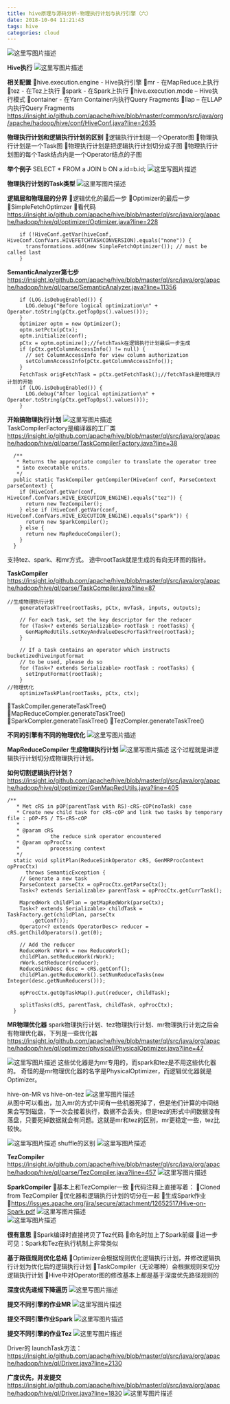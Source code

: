 ```yaml
---
title: hive原理与源码分析-物理执行计划与执行引擎（六）
date: 2018-10-04 11:21:43
tags: hive
categories: cloud
---
```


![这里写图片描述](20170516204226246.png)  

**Hive执行**
![这里写图片描述](20170516204330223.png)

**相关配置**
hive.execution.engine - Hive执行引擎
	mr - 在MapReduce上执行
	tez - 在Tez上执行
	spark - 在Spark上执行
hive.execution.mode – Hive执行模式
	container - 在Yarn Container内执行Query Fragments
	llap – 在LLAP内执行Query Fragments
https://insight.io/github.com/apache/hive/blob/master/common/src/java/org/apache/hadoop/hive/conf/HiveConf.java?line=2635

**物理执行计划和逻辑执行计划的区别**
逻辑执行计划是一个Operator图
物理执行计划是一个Task图
物理执行计划是把逻辑执行计划切分成子图
物理执行计划图的每个Task结点内是一个Operator结点的子图

**举个例子**
SELECT * FROM a JOIN b ON a.id=b.id;
![这里写图片描述](20170516204932273.png)

**物理执行计划的Task类型**
![这里写图片描述](20170516205328150.png)  

**逻辑层和物理层的分界**
逻辑优化的最后一步
Optimizer的最后一步
SimpleFetchOptimzer
看代码
https://insight.io/github.com/apache/hive/blob/master/ql/src/java/org/apache/hadoop/hive/ql/optimizer/Optimizer.java?line=228

```
    if (!HiveConf.getVar(hiveConf, HiveConf.ConfVars.HIVEFETCHTASKCONVERSION).equals("none")) {
      transformations.add(new SimpleFetchOptimizer()); // must be called last
    }

```
**SemanticAnalyzer第七步**
https://insight.io/github.com/apache/hive/blob/master/ql/src/java/org/apache/hadoop/hive/ql/parse/SemanticAnalyzer.java?line=11356

```
    if (LOG.isDebugEnabled()) {
      LOG.debug("Before logical optimization\n" + Operator.toString(pCtx.getTopOps().values()));
    }
    Optimizer optm = new Optimizer();
    optm.setPctx(pCtx);
    optm.initialize(conf);
    pCtx = optm.optimize();//fetchTask在逻辑执行计划最后一步生成
    if (pCtx.getColumnAccessInfo() != null) {
      // set ColumnAccessInfo for view column authorization
      setColumnAccessInfo(pCtx.getColumnAccessInfo());
    }
    FetchTask origFetchTask = pCtx.getFetchTask();//fetchTask是物理执行计划的开始
    if (LOG.isDebugEnabled()) {
      LOG.debug("After logical optimization\n" + Operator.toString(pCtx.getTopOps().values()));
    }
```
**开始搞物理执行计划**
![这里写图片描述](20170516210713670.png)  
TaskCompilerFactory是编译器的工厂类
https://insight.io/github.com/apache/hive/blob/master/ql/src/java/org/apache/hadoop/hive/ql/parse/TaskCompilerFactory.java?line=38

```
  /**
   * Returns the appropriate compiler to translate the operator tree
   * into executable units.
   */
  public static TaskCompiler getCompiler(HiveConf conf, ParseContext parseContext) {
    if (HiveConf.getVar(conf, HiveConf.ConfVars.HIVE_EXECUTION_ENGINE).equals("tez")) {
      return new TezCompiler();
    } else if (HiveConf.getVar(conf, HiveConf.ConfVars.HIVE_EXECUTION_ENGINE).equals("spark")) {
      return new SparkCompiler();
    } else {
      return new MapReduceCompiler();
    }
  }
```
支持tez、spark、和mr方式。
途中rootTask就是生成的有向无环图的指针。

**TaskCompiler**
https://insight.io/github.com/apache/hive/blob/master/ql/src/java/org/apache/hadoop/hive/ql/parse/TaskCompiler.java?line=87

```
//生成物理执行计划
    generateTaskTree(rootTasks, pCtx, mvTask, inputs, outputs);

    // For each task, set the key descriptor for the reducer
    for (Task<? extends Serializable> rootTask : rootTasks) {
      GenMapRedUtils.setKeyAndValueDescForTaskTree(rootTask);
    }

    // If a task contains an operator which instructs bucketizedhiveinputformat
    // to be used, please do so
    for (Task<? extends Serializable> rootTask : rootTasks) {
      setInputFormat(rootTask);
    }
//物理优化
    optimizeTaskPlan(rootTasks, pCtx, ctx);
```
TaskCompiler.generateTaskTree()
MapReduceCompler.generateTaskTree()
SparkCompler.generateTaskTree()
TezCompler.generateTaskTree()

**不同的引擎有不同的物理优化**
![这里写图片描述](20170516211729545.png)

**MapReduceCompiler 生成物理执行计划**
![这里写图片描述](20170516212355116.png)
这个过程就是讲逻辑执行计划切分成物理执行计划。

**如何切割逻辑执行计划？**
https://insight.io/github.com/apache/hive/blob/master/ql/src/java/org/apache/hadoop/hive/ql/optimizer/GenMapRedUtils.java?line=405

```
/**
   * Met cRS in pOP(parentTask with RS)-cRS-cOP(noTask) case
   * Create new child task for cRS-cOP and link two tasks by temporary file : pOP-FS / TS-cRS-cOP
   *
   * @param cRS
   *          the reduce sink operator encountered
   * @param opProcCtx
   *          processing context
   */
  static void splitPlan(ReduceSinkOperator cRS, GenMRProcContext opProcCtx)
      throws SemanticException {
    // Generate a new task
    ParseContext parseCtx = opProcCtx.getParseCtx();
    Task<? extends Serializable> parentTask = opProcCtx.getCurrTask();

    MapredWork childPlan = getMapRedWork(parseCtx);
    Task<? extends Serializable> childTask = TaskFactory.get(childPlan, parseCtx
        .getConf());
    Operator<? extends OperatorDesc> reducer = cRS.getChildOperators().get(0);

    // Add the reducer
    ReduceWork rWork = new ReduceWork();
    childPlan.setReduceWork(rWork);
    rWork.setReducer(reducer);
    ReduceSinkDesc desc = cRS.getConf();
    childPlan.getReduceWork().setNumReduceTasks(new Integer(desc.getNumReducers()));

    opProcCtx.getOpTaskMap().put(reducer, childTask);

    splitTasks(cRS, parentTask, childTask, opProcCtx);
  }

```

**MR物理优化器**
spark物理执行计划、tez物理执行计划、mr物理执行计划之后会有物理优化器，下列是一些优化器
https://insight.io/github.com/apache/hive/blob/master/ql/src/java/org/apache/hadoop/hive/ql/optimizer/physical/PhysicalOptimizer.java?line=47

![这里写图片描述](20170516213606789.png)
这些优化器是为mr专用的，而spark和tez是不用这些优化器的。
奇怪的是mr物理优化器的名字是PhysicalOptimizer，而逻辑优化器就是Optimizer。

hive-on-MR vs hive-on-tez
![这里写图片描述](20170516214307582.png)  
从图中可以看出，加入mr的方式中间有一些机器死掉了，但是他们计算的中间结果会写到磁盘，下一次会接着执行，数据不会丢失，但是tez的形式中间数据没有落盘，只要死掉数据就会有问题。这就是mr和tez的区别，mr更稳定一些，tez比较快。

![这里写图片描述](20170516214916963.png)
 shuffle的区别
 ![这里写图片描述](20170516215059945.png)  

**TezCompiler**
https://insight.io/github.com/apache/hive/blob/master/ql/src/java/org/apache/hadoop/hive/ql/parse/TezCompiler.java?line=457
![这里写图片描述](20170516220031494.png)  

**SparkCompiler**
基本上和TezCompiler一致
代码注释上直接写着：
Cloned from TezCompiler
优化器和逻辑执行计划的切分在一起
生成Spark作业
https://issues.apache.org/jira/secure/attachment/12652517/Hive-on-Spark.pdf
![这里写图片描述](20170516220341279.png)  
![这里写图片描述](20170516220542813.png)  

**很有意思**
Spark编译时直接拷贝了Tez代码
命名时加上了Spark前缀
进一步可见：Spark和Tez在执行机制上非常类似

**基于路径规则优化总结**
Optimizer会根据规则优化逻辑执行计划，并修改逻辑执行计划为优化后的逻辑执行计划
TaskCompiler（无论哪种）会根据规则来切分逻辑执行计划
Hive中对Operator图的修改基本上都是基于深度优先路径规则的

**深度优先递规下降遍历**
![这里写图片描述](20170520094123424.png)  

**提交不同引擎的作业MR**
![这里写图片描述](20170520094939458.png)  

**提交不同引擎作业Spark**
![这里写图片描述](20170520095018693.png)  

**提交不同引擎的作业Tez**
![这里写图片描述](20170520095057366.png)  

Driver的 launchTask方法：
https://insight.io/github.com/apache/hive/blob/master/ql/src/java/org/apache/hadoop/hive/ql/Driver.java?line=2130

**广度优先，并发提交**
https://insight.io/github.com/apache/hive/blob/master/ql/src/java/org/apache/hadoop/hive/ql/Driver.java?line=1830
![这里写图片描述](20170520095808761.png)  
